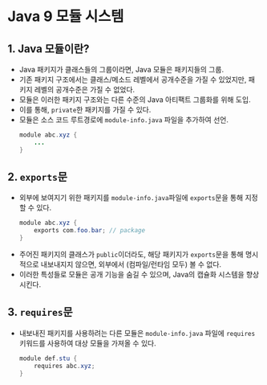 # **Java 9 모듈 시스템**
## **1. Java 모듈이란?**
- Java 패키지가 클래스들의 그룹이라면, Java 모듈은 패키지들의 그룹.
- 기존 패키지 구조에서는 클래스/메소드 레벨에서 공개수준을 가질 수 있었지만, 패키지 레벨의 공개수준은 가질 수 없었다.
- 모듈은 이러한 패키지 구조와는 다른 수준의 Java 아티팩트 그룹화를 위해 도입.
- 이를 통해, `private`한 패키지를 가질 수 있다.
- 모듈은 소스 코드 루트경로에 `module-info.java` 파일을 추가하여 선언.
    ~~~java
    module abc.xyz {
        ...
    }
    ~~~
## **2. `exports`문**
- 외부에 보여지기 위한 패키지를 `module-info.java`파일에 `exports`문을 통해 지정할 수 있다.
    ~~~java
    module abc.xyz {
        exports com.foo.bar; // package
    }
    ~~~
- 주어진 패키지의 클래스가 `public`이더라도, 해당 패키지가 `exports`문을 통해 명시적으로 내보내지지 않으면, 외부에서 (컴파일/런타임 모두) 볼 수 없다.
- 이러한 특성들로 모듈은 공개 기능을 숨길 수 있으며, Java의 캡슐화 시스템을 향상시킨다.

## **3. `requires`문**
- 내보내진 패키지를 사용하려는 다른 모듈은 `module-info.java` 파일에 `requires` 키워드를 사용하여 대상 모듈을 가져올 수 있다.
    ~~~java
    module def.stu {
        requires abc.xyz;
    }
    ~~~